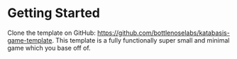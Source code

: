 # Getting Started

Clone the template on GitHub: https://github.com/bottlenoselabs/katabasis-game-template. This template is a fully functionally super small and minimal game which you base off of.